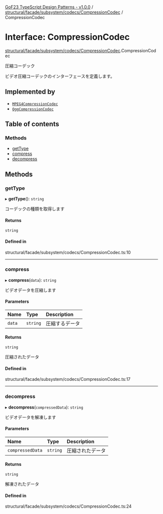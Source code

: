 [GoF23 TypeScript Design Patterns - v1.0.0](../README.md) / [structural/facade/subsystem/codecs/CompressionCodec](../modules/structural_facade_subsystem_codecs_CompressionCodec.md) / CompressionCodec

# Interface: CompressionCodec

[structural/facade/subsystem/codecs/CompressionCodec](../modules/structural_facade_subsystem_codecs_CompressionCodec.md).CompressionCodec

圧縮コーデック

ビデオ圧縮コーデックのインターフェースを定義します。

## Implemented by

- [`MPEG4CompressionCodec`](../classes/structural_facade_subsystem_codecs_MPEG4CompressionCodec.MPEG4CompressionCodec.md)
- [`OggCompressionCodec`](../classes/structural_facade_subsystem_codecs_OggCompressionCodec.OggCompressionCodec.md)

## Table of contents

### Methods

- [getType](structural_facade_subsystem_codecs_CompressionCodec.CompressionCodec.md#gettype)
- [compress](structural_facade_subsystem_codecs_CompressionCodec.CompressionCodec.md#compress)
- [decompress](structural_facade_subsystem_codecs_CompressionCodec.CompressionCodec.md#decompress)

## Methods

### getType

▸ **getType**(): `string`

コーデックの種類を取得します

#### Returns

`string`

#### Defined in

structural/facade/subsystem/codecs/CompressionCodec.ts:10

___

### compress

▸ **compress**(`data`): `string`

ビデオデータを圧縮します

#### Parameters

| Name | Type | Description |
| :------ | :------ | :------ |
| `data` | `string` | 圧縮するデータ |

#### Returns

`string`

圧縮されたデータ

#### Defined in

structural/facade/subsystem/codecs/CompressionCodec.ts:17

___

### decompress

▸ **decompress**(`compressedData`): `string`

ビデオデータを解凍します

#### Parameters

| Name | Type | Description |
| :------ | :------ | :------ |
| `compressedData` | `string` | 圧縮されたデータ |

#### Returns

`string`

解凍されたデータ

#### Defined in

structural/facade/subsystem/codecs/CompressionCodec.ts:24
